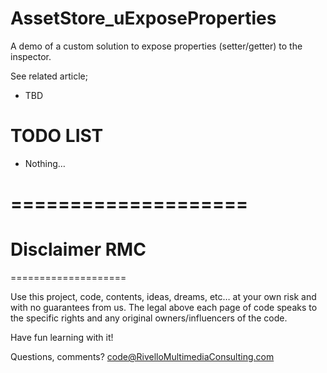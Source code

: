 AssetStore_uExposeProperties
===========================

A demo of a custom solution to expose properties (setter/getter) to the inspector.

See related article;

* TBD


TODO LIST
===========================

* Nothing…






====================
====================
Disclaimer RMC
====================
====================

Use this project, code, contents, ideas, dreams, etc… at your own risk and with no guarantees from us. The legal above each page of code speaks to the specific rights and any original owners/influencers of the code. 

Have fun learning with it!

Questions, comments? 
code@RivelloMultimediaConsulting.com

